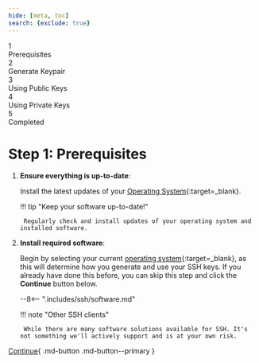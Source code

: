 ```yaml
---
hide: [meta, toc]
search: {exclude: true}
---
```


<div class="stepper-wrapper">
  <div class="stepper-item active">
    <div class="step-counter">1</div>
    <div class="step-name">Prerequisites</div>
  </div>
  <div class="stepper-item">
    <div class="step-counter">2</div>
    <div class="step-name">Generate Keypair</div>
  </div>
  <div class="stepper-item">
    <div class="step-counter">3</div>
    <div class="step-name">Using Public Keys</div>
  </div>
  <div class="stepper-item">
    <div class="step-counter">4</div>
    <div class="step-name">Using Private Keys</div>
  </div>
  <div class="stepper-item">
    <div class="step-counter">5</div>
    <div class="step-name">Completed</div>
  </div>
</div>

# Step 1: Prerequisites

1. **Ensure everything is up-to-date**:

    Install the latest updates of your [Operating System](https://en.wikipedia.org/wiki/Operating_system){:target=_blank}.

    !!! tip "Keep your software up-to-date!"
    
        Regularly check and install updates of your operating system and installed software. 

2. **Install required software**:

    Begin by selecting your current [operating system](https://en.wikipedia.org/wiki/Operating_system){:target=_blank}, as
    this will determine how you generate and use your SSH keys. If you already have done this before, you can skip this
    step and click the **Continue** button below.
    
    --8<-- ".includes/ssh/software.md"

    !!! note "Other SSH clients"
    
        While there are many software solutions available for SSH. It's not something we'll actively support and is at your own risk.

[Continue](step-2.md){ .md-button .md-button--primary }
